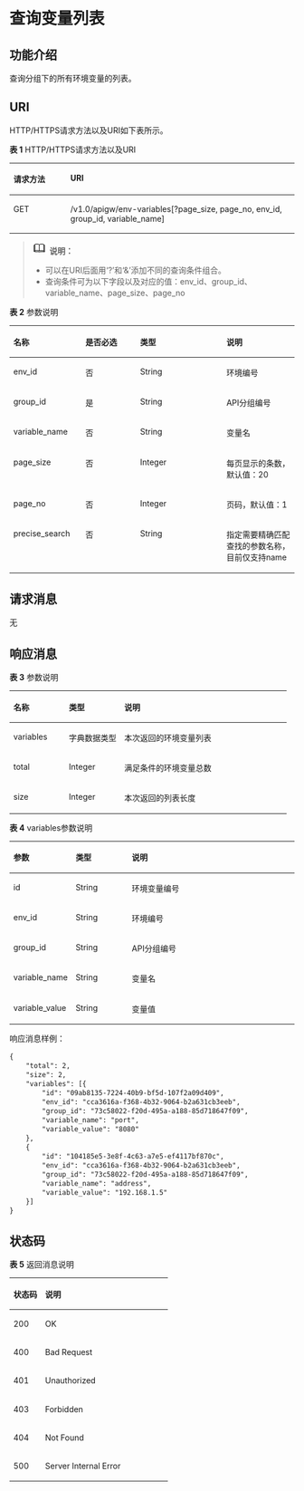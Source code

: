 # 查询变量列表<a name="apig-zh-api-180713061"></a>

## 功能介绍<a name="section38838407"></a>

查询分组下的所有环境变量的列表。

## URI<a name="section14001345"></a>

HTTP/HTTPS请求方法以及URI如下表所示。

**表 1**  HTTP/HTTPS请求方法以及URI

<a name="table24301087"></a>
<table><thead align="left"><tr id="row30079465"><th class="cellrowborder" valign="top" width="20%" id="mcps1.2.3.1.1"><p id="p20517635"><a name="p20517635"></a><a name="p20517635"></a>请求方法</p>
</th>
<th class="cellrowborder" valign="top" width="80%" id="mcps1.2.3.1.2"><p id="p51315766"><a name="p51315766"></a><a name="p51315766"></a>URI</p>
</th>
</tr>
</thead>
<tbody><tr id="row62936361"><td class="cellrowborder" valign="top" width="20%" headers="mcps1.2.3.1.1 "><p id="p64680452"><a name="p64680452"></a><a name="p64680452"></a>GET</p>
</td>
<td class="cellrowborder" valign="top" width="80%" headers="mcps1.2.3.1.2 "><p id="p4625264"><a name="p4625264"></a><a name="p4625264"></a>/v1.0/apigw/env-variables[?page_size, page_no, env_id, group_id, variable_name]</p>
</td>
</tr>
</tbody>
</table>

>![](public_sys-resources/icon-note.gif) **说明：**   
>-   可以在URI后面用‘?’和‘&’添加不同的查询条件组合。  
>-   查询条件可为以下字段以及对应的值：env\_id、group\_id、variable\_name、page\_size、page\_no  

**表 2**  参数说明

<a name="table51273191"></a>
<table><thead align="left"><tr id="row29844517"><th class="cellrowborder" valign="top" width="25.252525252525253%" id="mcps1.2.5.1.1"><p id="p1486816"><a name="p1486816"></a><a name="p1486816"></a>名称</p>
</th>
<th class="cellrowborder" valign="top" width="19.19191919191919%" id="mcps1.2.5.1.2"><p id="p53323247"><a name="p53323247"></a><a name="p53323247"></a>是否必选</p>
</th>
<th class="cellrowborder" valign="top" width="30.303030303030305%" id="mcps1.2.5.1.3"><p id="p24215739"><a name="p24215739"></a><a name="p24215739"></a>类型</p>
</th>
<th class="cellrowborder" valign="top" width="25.252525252525253%" id="mcps1.2.5.1.4"><p id="p15317803"><a name="p15317803"></a><a name="p15317803"></a>说明</p>
</th>
</tr>
</thead>
<tbody><tr id="row32782503"><td class="cellrowborder" valign="top" width="25.252525252525253%" headers="mcps1.2.5.1.1 "><p id="p38137112"><a name="p38137112"></a><a name="p38137112"></a>env_id</p>
</td>
<td class="cellrowborder" valign="top" width="19.19191919191919%" headers="mcps1.2.5.1.2 "><p id="p2098406"><a name="p2098406"></a><a name="p2098406"></a>否</p>
</td>
<td class="cellrowborder" valign="top" width="30.303030303030305%" headers="mcps1.2.5.1.3 "><p id="p35753208"><a name="p35753208"></a><a name="p35753208"></a>String</p>
</td>
<td class="cellrowborder" valign="top" width="25.252525252525253%" headers="mcps1.2.5.1.4 "><p id="p10328759"><a name="p10328759"></a><a name="p10328759"></a>环境编号</p>
</td>
</tr>
<tr id="row25849970"><td class="cellrowborder" valign="top" width="25.252525252525253%" headers="mcps1.2.5.1.1 "><p id="p13472863"><a name="p13472863"></a><a name="p13472863"></a>group_id</p>
</td>
<td class="cellrowborder" valign="top" width="19.19191919191919%" headers="mcps1.2.5.1.2 "><p id="p17560108"><a name="p17560108"></a><a name="p17560108"></a>是</p>
</td>
<td class="cellrowborder" valign="top" width="30.303030303030305%" headers="mcps1.2.5.1.3 "><p id="p13082625"><a name="p13082625"></a><a name="p13082625"></a>String</p>
</td>
<td class="cellrowborder" valign="top" width="25.252525252525253%" headers="mcps1.2.5.1.4 "><p id="p53059719"><a name="p53059719"></a><a name="p53059719"></a>API分组编号</p>
</td>
</tr>
<tr id="row7775428"><td class="cellrowborder" valign="top" width="25.252525252525253%" headers="mcps1.2.5.1.1 "><p id="p25829909"><a name="p25829909"></a><a name="p25829909"></a>variable_name</p>
</td>
<td class="cellrowborder" valign="top" width="19.19191919191919%" headers="mcps1.2.5.1.2 "><p id="p11847916"><a name="p11847916"></a><a name="p11847916"></a>否</p>
</td>
<td class="cellrowborder" valign="top" width="30.303030303030305%" headers="mcps1.2.5.1.3 "><p id="p20157102"><a name="p20157102"></a><a name="p20157102"></a>String</p>
</td>
<td class="cellrowborder" valign="top" width="25.252525252525253%" headers="mcps1.2.5.1.4 "><p id="p22112581"><a name="p22112581"></a><a name="p22112581"></a>变量名</p>
</td>
</tr>
<tr id="row64795508"><td class="cellrowborder" valign="top" width="25.252525252525253%" headers="mcps1.2.5.1.1 "><p id="p36230260"><a name="p36230260"></a><a name="p36230260"></a>page_size</p>
</td>
<td class="cellrowborder" valign="top" width="19.19191919191919%" headers="mcps1.2.5.1.2 "><p id="p55787422"><a name="p55787422"></a><a name="p55787422"></a>否</p>
</td>
<td class="cellrowborder" valign="top" width="30.303030303030305%" headers="mcps1.2.5.1.3 "><p id="p22487368"><a name="p22487368"></a><a name="p22487368"></a>Integer</p>
</td>
<td class="cellrowborder" valign="top" width="25.252525252525253%" headers="mcps1.2.5.1.4 "><p id="p9537547"><a name="p9537547"></a><a name="p9537547"></a>每页显示的条数，默认值：20</p>
</td>
</tr>
<tr id="row18729061"><td class="cellrowborder" valign="top" width="25.252525252525253%" headers="mcps1.2.5.1.1 "><p id="p40658943"><a name="p40658943"></a><a name="p40658943"></a>page_no</p>
</td>
<td class="cellrowborder" valign="top" width="19.19191919191919%" headers="mcps1.2.5.1.2 "><p id="p5040069"><a name="p5040069"></a><a name="p5040069"></a>否</p>
</td>
<td class="cellrowborder" valign="top" width="30.303030303030305%" headers="mcps1.2.5.1.3 "><p id="p5592481"><a name="p5592481"></a><a name="p5592481"></a>Integer</p>
</td>
<td class="cellrowborder" valign="top" width="25.252525252525253%" headers="mcps1.2.5.1.4 "><p id="p50337784"><a name="p50337784"></a><a name="p50337784"></a>页码，默认值：1</p>
</td>
</tr>
<tr id="row1121020705418"><td class="cellrowborder" valign="top" width="25.252525252525253%" headers="mcps1.2.5.1.1 "><p id="p297092819498"><a name="p297092819498"></a><a name="p297092819498"></a>precise_search</p>
</td>
<td class="cellrowborder" valign="top" width="19.19191919191919%" headers="mcps1.2.5.1.2 "><p id="p397092812491"><a name="p397092812491"></a><a name="p397092812491"></a>否</p>
</td>
<td class="cellrowborder" valign="top" width="30.303030303030305%" headers="mcps1.2.5.1.3 "><p id="p49701728194913"><a name="p49701728194913"></a><a name="p49701728194913"></a>String</p>
</td>
<td class="cellrowborder" valign="top" width="25.252525252525253%" headers="mcps1.2.5.1.4 "><p id="p19970928194911"><a name="p19970928194911"></a><a name="p19970928194911"></a>指定需要精确匹配查找的参数名称，目前仅支持name</p>
</td>
</tr>
</tbody>
</table>

## 请求消息<a name="section58903244"></a>

无

## 响应消息<a name="section6433474"></a>

**表 3**  参数说明

<a name="table54592882"></a>
<table><thead align="left"><tr id="row39850381"><th class="cellrowborder" valign="top" width="20%" id="mcps1.2.4.1.1"><p id="p6655456"><a name="p6655456"></a><a name="p6655456"></a>名称</p>
</th>
<th class="cellrowborder" valign="top" width="20%" id="mcps1.2.4.1.2"><p id="p2221043"><a name="p2221043"></a><a name="p2221043"></a>类型</p>
</th>
<th class="cellrowborder" valign="top" width="60%" id="mcps1.2.4.1.3"><p id="p45686766"><a name="p45686766"></a><a name="p45686766"></a>说明</p>
</th>
</tr>
</thead>
<tbody><tr id="row9640570"><td class="cellrowborder" valign="top" width="20%" headers="mcps1.2.4.1.1 "><p id="p42688702"><a name="p42688702"></a><a name="p42688702"></a>variables</p>
</td>
<td class="cellrowborder" valign="top" width="20%" headers="mcps1.2.4.1.2 "><p id="p35232867"><a name="p35232867"></a><a name="p35232867"></a>字典数据类型</p>
</td>
<td class="cellrowborder" valign="top" width="60%" headers="mcps1.2.4.1.3 "><p id="p35290001"><a name="p35290001"></a><a name="p35290001"></a>本次返回的环境变量列表</p>
</td>
</tr>
<tr id="row49174554"><td class="cellrowborder" valign="top" width="20%" headers="mcps1.2.4.1.1 "><p id="p23715943"><a name="p23715943"></a><a name="p23715943"></a>total</p>
</td>
<td class="cellrowborder" valign="top" width="20%" headers="mcps1.2.4.1.2 "><p id="p41943249"><a name="p41943249"></a><a name="p41943249"></a>Integer</p>
</td>
<td class="cellrowborder" valign="top" width="60%" headers="mcps1.2.4.1.3 "><p id="p41959999"><a name="p41959999"></a><a name="p41959999"></a>满足条件的环境变量总数</p>
</td>
</tr>
<tr id="row42095675"><td class="cellrowborder" valign="top" width="20%" headers="mcps1.2.4.1.1 "><p id="p54306539"><a name="p54306539"></a><a name="p54306539"></a>size</p>
</td>
<td class="cellrowborder" valign="top" width="20%" headers="mcps1.2.4.1.2 "><p id="p36753556"><a name="p36753556"></a><a name="p36753556"></a>Integer</p>
</td>
<td class="cellrowborder" valign="top" width="60%" headers="mcps1.2.4.1.3 "><p id="p24248029"><a name="p24248029"></a><a name="p24248029"></a>本次返回的列表长度</p>
</td>
</tr>
</tbody>
</table>

**表 4**  variables参数说明

<a name="table16905669"></a>
<table><thead align="left"><tr id="row22600933"><th class="cellrowborder" valign="top" width="20%" id="mcps1.2.4.1.1"><p id="p18736297"><a name="p18736297"></a><a name="p18736297"></a>参数</p>
</th>
<th class="cellrowborder" valign="top" width="20%" id="mcps1.2.4.1.2"><p id="p41245052"><a name="p41245052"></a><a name="p41245052"></a>类型</p>
</th>
<th class="cellrowborder" valign="top" width="60%" id="mcps1.2.4.1.3"><p id="p52514953"><a name="p52514953"></a><a name="p52514953"></a>说明</p>
</th>
</tr>
</thead>
<tbody><tr id="row25852790"><td class="cellrowborder" valign="top" width="20%" headers="mcps1.2.4.1.1 "><p id="p13701227"><a name="p13701227"></a><a name="p13701227"></a>id</p>
</td>
<td class="cellrowborder" valign="top" width="20%" headers="mcps1.2.4.1.2 "><p id="p36057617"><a name="p36057617"></a><a name="p36057617"></a>String</p>
</td>
<td class="cellrowborder" valign="top" width="60%" headers="mcps1.2.4.1.3 "><p id="p34985871"><a name="p34985871"></a><a name="p34985871"></a>环境变量编号</p>
</td>
</tr>
<tr id="row46437391"><td class="cellrowborder" valign="top" width="20%" headers="mcps1.2.4.1.1 "><p id="p3332358"><a name="p3332358"></a><a name="p3332358"></a>env_id</p>
</td>
<td class="cellrowborder" valign="top" width="20%" headers="mcps1.2.4.1.2 "><p id="p1485544"><a name="p1485544"></a><a name="p1485544"></a>String</p>
</td>
<td class="cellrowborder" valign="top" width="60%" headers="mcps1.2.4.1.3 "><p id="p53220255"><a name="p53220255"></a><a name="p53220255"></a>环境编号</p>
</td>
</tr>
<tr id="row9220254"><td class="cellrowborder" valign="top" width="20%" headers="mcps1.2.4.1.1 "><p id="p8643119"><a name="p8643119"></a><a name="p8643119"></a>group_id</p>
</td>
<td class="cellrowborder" valign="top" width="20%" headers="mcps1.2.4.1.2 "><p id="p29004040"><a name="p29004040"></a><a name="p29004040"></a>String</p>
</td>
<td class="cellrowborder" valign="top" width="60%" headers="mcps1.2.4.1.3 "><p id="p517074"><a name="p517074"></a><a name="p517074"></a>API分组编号</p>
</td>
</tr>
<tr id="row4653673"><td class="cellrowborder" valign="top" width="20%" headers="mcps1.2.4.1.1 "><p id="p41403231"><a name="p41403231"></a><a name="p41403231"></a>variable_name</p>
</td>
<td class="cellrowborder" valign="top" width="20%" headers="mcps1.2.4.1.2 "><p id="p65327385"><a name="p65327385"></a><a name="p65327385"></a>String</p>
</td>
<td class="cellrowborder" valign="top" width="60%" headers="mcps1.2.4.1.3 "><p id="p57026815"><a name="p57026815"></a><a name="p57026815"></a>变量名</p>
</td>
</tr>
<tr id="row43479295"><td class="cellrowborder" valign="top" width="20%" headers="mcps1.2.4.1.1 "><p id="p32162003"><a name="p32162003"></a><a name="p32162003"></a>variable_value</p>
</td>
<td class="cellrowborder" valign="top" width="20%" headers="mcps1.2.4.1.2 "><p id="p54985480"><a name="p54985480"></a><a name="p54985480"></a>String</p>
</td>
<td class="cellrowborder" valign="top" width="60%" headers="mcps1.2.4.1.3 "><p id="p24638918"><a name="p24638918"></a><a name="p24638918"></a>变量值</p>
</td>
</tr>
</tbody>
</table>

响应消息样例：

```
{
	"total": 2,
	"size": 2,
	"variables": [{
		"id": "09ab8135-7224-40b9-bf5d-107f2a09d409",
		"env_id": "cca3616a-f368-4b32-9064-b2a631cb3eeb",
		"group_id": "73c58022-f20d-495a-a188-85d718647f09",
		"variable_name": "port",
		"variable_value": "8080"
	},
	{
		"id": "104185e5-3e8f-4c63-a7e5-ef4117bf870c",
		"env_id": "cca3616a-f368-4b32-9064-b2a631cb3eeb",
		"group_id": "73c58022-f20d-495a-a188-85d718647f09",
		"variable_name": "address",
		"variable_value": "192.168.1.5"
	}]
}
```

## 状态码<a name="section60367154"></a>

**表 5**  返回消息说明

<a name="table23486013"></a>
<table><thead align="left"><tr id="row20940407"><th class="cellrowborder" valign="top" width="20%" id="mcps1.2.3.1.1"><p id="p18451398"><a name="p18451398"></a><a name="p18451398"></a>状态码</p>
</th>
<th class="cellrowborder" valign="top" width="80%" id="mcps1.2.3.1.2"><p id="p18168294"><a name="p18168294"></a><a name="p18168294"></a>说明</p>
</th>
</tr>
</thead>
<tbody><tr id="row62345727"><td class="cellrowborder" valign="top" width="20%" headers="mcps1.2.3.1.1 "><p id="p16839096"><a name="p16839096"></a><a name="p16839096"></a>200</p>
</td>
<td class="cellrowborder" valign="top" width="80%" headers="mcps1.2.3.1.2 "><p id="p21789497"><a name="p21789497"></a><a name="p21789497"></a>OK</p>
</td>
</tr>
<tr id="row61887748"><td class="cellrowborder" valign="top" width="20%" headers="mcps1.2.3.1.1 "><p id="p46851717"><a name="p46851717"></a><a name="p46851717"></a>400</p>
</td>
<td class="cellrowborder" valign="top" width="80%" headers="mcps1.2.3.1.2 "><p id="p14446173764116"><a name="p14446173764116"></a><a name="p14446173764116"></a>Bad Request</p>
</td>
</tr>
<tr id="row63599488"><td class="cellrowborder" valign="top" width="20%" headers="mcps1.2.3.1.1 "><p id="p51284916"><a name="p51284916"></a><a name="p51284916"></a>401</p>
</td>
<td class="cellrowborder" valign="top" width="80%" headers="mcps1.2.3.1.2 "><p id="p60437495"><a name="p60437495"></a><a name="p60437495"></a>Unauthorized</p>
</td>
</tr>
<tr id="row7066551"><td class="cellrowborder" valign="top" width="20%" headers="mcps1.2.3.1.1 "><p id="p35519767"><a name="p35519767"></a><a name="p35519767"></a>403</p>
</td>
<td class="cellrowborder" valign="top" width="80%" headers="mcps1.2.3.1.2 "><p id="p58528859"><a name="p58528859"></a><a name="p58528859"></a>Forbidden</p>
</td>
</tr>
<tr id="row56997686"><td class="cellrowborder" valign="top" width="20%" headers="mcps1.2.3.1.1 "><p id="p53409868"><a name="p53409868"></a><a name="p53409868"></a>404</p>
</td>
<td class="cellrowborder" valign="top" width="80%" headers="mcps1.2.3.1.2 "><p id="p31232058"><a name="p31232058"></a><a name="p31232058"></a>Not Found</p>
</td>
</tr>
<tr id="row12653074"><td class="cellrowborder" valign="top" width="20%" headers="mcps1.2.3.1.1 "><p id="p18266105"><a name="p18266105"></a><a name="p18266105"></a>500</p>
</td>
<td class="cellrowborder" valign="top" width="80%" headers="mcps1.2.3.1.2 "><p id="p14947689"><a name="p14947689"></a><a name="p14947689"></a>Server Internal Error</p>
</td>
</tr>
</tbody>
</table>

